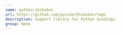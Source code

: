 ```yaml
---
name: python-shiboken
url: https://github.com/pyside/Shiboken/tags
description: Support library for Python bindings.
group: None
---
```


